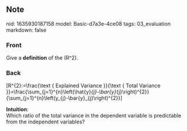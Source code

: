 ## Note
nid: 1635930187158
model: Basic-d7a3e-4ce08
tags: 03_evaluation
markdown: false

### Front
Give a <b>definition</b> of the \(R^2\).

### Back
\[R^{2}:=\frac{\text { Explained Variance }}{\text { Total Variance
}}=\frac{\sum_{j=1}^{n}\left(\hat{y}_{j}-\bar{y}_{j}\right)^{2}}{\sum_{j=1}^{n}\left(y_{j}-\bar{y}_{j}\right)^{2}}\]
<div>
  <b>Intuition</b>:
</div>
<div>
  Which ratio of the total variance in the dependent variable is
  predictable from the independent variables?
</div>
